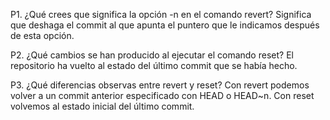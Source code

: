 ﻿P1. ¿Qué crees que significa la opción -n en el comando revert?
	Significa que deshaga el commit al que apunta el puntero que le indicamos después de esta opción.

P2. ¿Qué cambios se han producido al ejecutar el comando reset?
	El repositorio ha vuelto al estado del último commit que se había hecho.

P3. ¿Qué diferencias observas entre revert y reset?
	Con revert podemos volver a un commit anterior especificado con HEAD o HEAD~n. Con reset volvemos al estado inicial del último commit.

